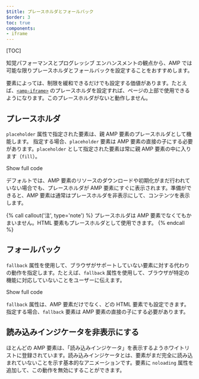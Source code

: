 ```yaml
---
$title: プレースホルダとフォールバック
$order: 3
toc: true
components:
- iframe
---
```

[TOC]

知覚パフォーマンスとプログレッシブ エンハンスメントの観点から、AMP では可能な限りプレースホルダとフォールバックを設定することをおすすめします。

 要素によっては、制限を緩和できるだけでも設定する価値があります。たとえば、[`<amp-iframe>`](/ja/docs/reference/components/amp-iframe.html#iframe-with-placeholder) のプレースホルダを設定すれば、ページの上部で使用できるようになります。このプレースホルダがないと動作しません。

## プレースホルダ

`placeholder` 属性で指定された要素は、親 AMP 要素のプレースホルダとして機能します。 指定する場合、`placeholder` 要素は AMP 要素の直接の子にする必要があります。`placeholder` として指定された要素は常に親 AMP 要素の中に入ります（`fill`）。

<!--embedded amp-anim responsive example -->
<div>
<amp-iframe height="253"
layout="fixed-height"
sandbox="allow-scripts allow-forms allow-same-origin"
resizable
src="https://ampproject-b5f4c.firebaseapp.com/examples/ampanim.responsive.embed.html">
<div overflow tabindex="0" role="button" aria-label="Show more">Show full code</div>
<div placeholder></div> 
</amp-iframe>
</div>

デフォルトでは、AMP 要素のリソースのダウンロードや初期化がまだ行われていない場合でも、プレースホルダが AMP 要素にすぐに表示されます。準備ができると、AMP 要素は通常はプレースホルダを非表示にして、コンテンツを表示します。

{% call callout('注', type='note') %}
プレースホルダは AMP 要素でなくてもかまいません。HTML 要素もプレースホルダとして使用できます。
{% endcall %}

## フォールバック

`fallback` 属性を使用して、ブラウザがサポートしていない要素に対する代わりの動作を指定します。たとえば、`fallback` 属性を使用して、ブラウザが特定の機能に対応していないことをユーザーに伝えます。

<!--embedded video example  -->
<div>
<amp-iframe height="234"
layout="fixed-height"
sandbox="allow-scripts allow-forms allow-same-origin"
resizable
src="https://ampproject-b5f4c.firebaseapp.com/examples/ampvideo.fallback.embed.html">
<div overflow tabindex="0" role="button" aria-label="Show more">Show full code</div>
<div placeholder></div> 
</amp-iframe>
</div>

`fallback` 属性は、AMP 要素だけでなく、どの HTML 要素でも設定できます。指定する場合、`fallback` 要素は AMP 要素の直接の子にする必要があります。

## 読み込みインジケータを非表示にする

ほとんどの AMP 要素は、「読み込みインジケータ」を表示するようホワイトリストに登録されています。読み込みインジケータとは、要素がまだ完全に読み込まれていないことを示す基本的なアニメーションです。要素に `noloading` 属性を追加して、この動作を無効にすることができます。

